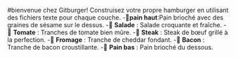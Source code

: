 #bienvenue chez Gitburger!
Construisez votre propre hamburger en utilisant des fichiers texte pour chaque couche.
-🥯**pain haut**:Pain brioché avec des graines de sésame sur le dessus.
-🥬 **Salade** : Salade croquante et fraîche.
-🍅 **Tomate** : Tranches de tomate bien mûre.
-🥩 **Steak** : Steak de bœuf grillé à la perfection.
-🧀 **Fromage** : Tranche de cheddar fondant.
-🥓 **Bacon** : Tranche de bacon croustillante.
-🍞 **Pain bas** : Pain brioché du dessous.






